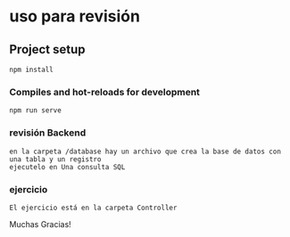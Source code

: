 # uso para revisión

## Project setup
```
npm install
```

### Compiles and hot-reloads for development
```
npm run serve
```
### revisión Backend

```
en la carpeta /database hay un archivo que crea la base de datos con una tabla y un registro
ejecutelo en Una consulta SQL
```
### ejercicio
```
El ejercicio está en la carpeta Controller
```

Muchas Gracias!